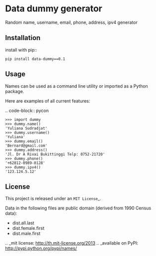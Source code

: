 Data dummy generator
=====


Random name, username, email, phone, address, ipv4 generator


Installation
------------

install with pip::

    pip install data-dummy==0.1


Usage
-----

Names can be used as a command line utility or imported as a Python package.

Here are examples of all current features:

.. code-block:: pycon
   
    >>> import dummy
    >>> dummy.name()
    'Yuliana Sudradjat'
    >>> dummy.username()
    'Yuliana'
    >>> dummy.email()
    'Bernard@gmail.com'
    >>> dummy.address()
    'Jl. Dr A Rivai Bukittinggi Telp: 0752-21720'
    >>> dummy.phone()
    '+62812-0989-0128'
    >>> dummy.ipv4()
    '123.124.5.12'


License
-------

This project is released under an `MIT License`_.

Data in the following files are public domain (derived from 1990 Census data):

- dist.all.last
- dist.female.first
- dist.male.first

.. _mit license: http://th.mit-license.org/2013
.. _available on PyPI: http://pypi.python.org/pypi/names/
